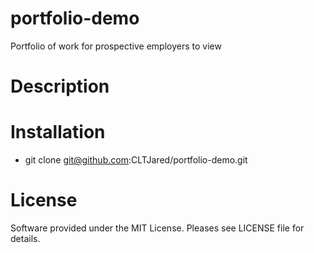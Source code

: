 # portfolio-demo
Portfolio of work for prospective employers to view

# Description



# Installation
* git clone git@github.com:CLTJared/portfolio-demo.git

# License
Software provided under the MIT License. Pleases see LICENSE file for details.